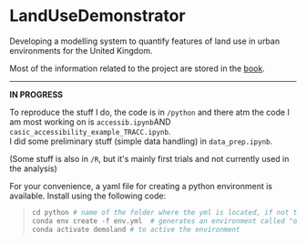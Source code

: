 # LandUseDemonstrator
Developing a modelling system to quantify features of land use in urban environments for the United Kingdom.

Most of the information related to the project are stored in the [book](https://ciupava.github.io/LandUseDemonstrator/).

---

**IN PROGRESS**

To reproduce the stuff I do, the code is in `/python` and there atm the code I am most working on is `accessib.ipynb`AND `casic_accessibility_example_TRACC.ipynb`.<br/>I did some preliminary stuff (simple data handling) in `data_prep.ipynb`.

(Some stuff is also in `/R`, but it's mainly first trials and not currently used in the analysis)

For your convenience, a yaml file for creating a python environment is available. Install using the following code:

> ```python
> cd python # name of the folder where the yml is located, if not there yet
> conda env create -f env.yml  # generates an environment called "demoland"
> conda activate demoland # to active the environment